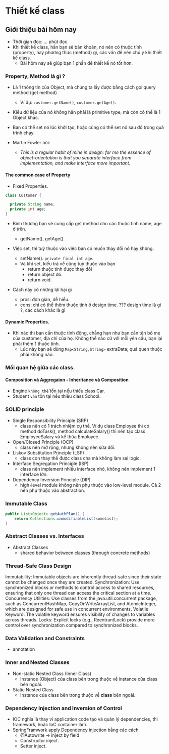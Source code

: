 # Thiết kế class

## Giới thiệu bài hôm nay
- Thời gian đọc: ... phút đọc.
- Khi thiết kế class, hẳn bạn sẽ băn khoăn, nó nên có thuộc tính (property), hay phương thức (method) gì, các vấn đề nên chú ý khi thiết kế class.
  - Bài hôm nay sẽ giúp bạn 1 phần để thiết kế nó tốt hơn.

### Property, Method là gì ?
- Là 1 thông tin của Object, mà chúng ta lấy được bằng cách gọi query method (get method)
  - Ví dụ: `customer.getName()`, `customer.getAge()`.
- Kiểu dữ liệu của nó không hẳn phải là primitive type, mà còn có thể là 1 Object khác.
- Bạn có thể set nó lúc khởi tạo, hoặc cũng có thể set nó sau đó trong quá trình chạy.

- Martin Fowler nói:
    - _This is a regular habit of mine in design: for me the essence of object-orientation is that you separate interface from implementation, and make interface more important._

#### The common case of Property
- Fixed Properties.
```java
class Customer {

  private String name;
  private int age;
}
```
- Bình thường bạn sẽ cung cấp get method cho các thuộc tính name, age ở trên.
  - getName(), getAge().
- Việc set, thì tuỳ thuộc vào việc bạn có muốn thay đổi nó hay không.
  - setName(). `private final int age`.
  - Và khi set, kiểu trả về cũng tuỳ thuộc vào bạn
    - return thuộc tính được thay đổi
    - return object đó.
    - return void.

- Cách này có những lợi hại gì
  - pros: đơn giản, dễ hiểu.
  - cons: chỉ có thể thêm thuộc tính ở design time. ??? design time là gì ?, các cách khác là gì


#### Dynamic Properties.
- Khi nào thì bạn cần thuộc tính động, chẳng hạn như bạn cần tên bố mẹ của customer, địa chỉ của họ. Không thể nào cứ với mỗi yên cầu, bạn lại phải thêm 1 thuộc tính.
  - Lúc này bạn sẽ dùng `Map<String,String>` extraData; quá quen thuộc phải không nào.
  

### Mối quan hệ giữa các class.
#### Composition và Aggregaion - Inheritance và Composition
- Engine `không thể` tồn tại nếu thiếu class Car.
- Student `vẫn` tồn tại nếu thiếu class School.

### SOLID principle
- Single Responsibility Principle (SRP)
  - class nên có 1 trách nhiệm cụ thể. Ví dụ class Employee thì có method doTask(), method calculateSalary() thì nên tạo class EmployeeSalary và kế thừa Employee.
- Open/Closed Principle (OCP)
  - class nên mở rộng, nhưng không nên sửa đổi.
- Liskov Substitution Principle (LSP)
  - class con thay thế được class cha mà không làm sai logic.
- Interface Segregation Principle (ISP)
  - class nên implement nhiều interface nhỏ, không nên implement 1 interface lớn.
- Dependency Inversion Principle (DIP)
  - high-level module không nên phụ thuộc vào low-level module. Cả 2 nên phụ thuộc vào abstraction.
### Immutable Class

```java
public List<Object> getAuthPlan() {
    return Collections.unmodifiableList(someList);
}
```

### Abstract Classes vs. Interfaces
- Abstract Classes
  - shared behavior between classes (through concrete methods)

### Thread-Safe Class Design
Immutability: Immutable objects are inherently thread-safe since their state cannot be changed once they are created.
Synchronization: Use synchronized blocks or methods to control access to shared resources, ensuring that only one thread can access the critical section at a time.
Concurrency Utilities: Use classes from the java.util.concurrent package, such as ConcurrentHashMap, CopyOnWriteArrayList, and AtomicInteger, which are designed for safe use in concurrent environments.
Volatile Keyword: The volatile keyword ensures visibility of changes to variables across threads.
Locks: Explicit locks (e.g., ReentrantLock) provide more control over synchronization compared to synchronized blocks.
### Data Validation and Constraints
- annotation

### Inner and Nested Classes
- Non-static Nested Class (Inner Class)
  - Instance (Object) của class bên trong thuộc về instance của class bên ngoài.
- Static Nested Class
  - Instance của class bên trong thuộc về **class** bên ngoài.

### Dependency Injection and Inversion of Control
- IOC nghĩa là thay vì application code tạo và quản lý dependencies, thì framework, hoặc IoC container làm.
- SpringFramwork apply Dependency injection bằng các cách
  - @Autowrite -> inject by field
  - Constructor inject.
  - Setter inject.